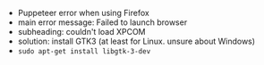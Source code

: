 - Puppeteer error when using Firefox
- main error message: Failed to launch browser
- subheading: couldn't load XPCOM
- solution: install GTK3 (at least for Linux. unsure about Windows)
- `sudo apt-get install libgtk-3-dev`
